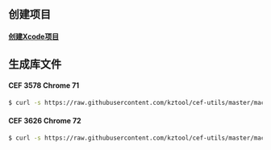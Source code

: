 ## 创建项目
#### [创建Xcode项目](project-create/README.md)

## 生成库文件

#### CEF 3578 Chrome 71
```bash
$ curl -s https://raw.githubusercontent.com/kztool/cef-utils/master/macos/cef3578/install.sh | bash
```

#### CEF 3626 Chrome 72
```bash
$ curl -s https://raw.githubusercontent.com/kztool/cef-utils/master/macos/cef3626/install.sh | bash
```
